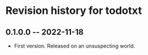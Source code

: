 # Revision history for todotxt

## 0.1.0.0 -- 2022-11-18

* First version. Released on an unsuspecting world.
